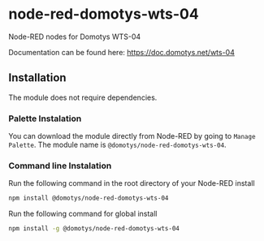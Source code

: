 # node-red-domotys-wts-04

Node-RED nodes for Domotys WTS-04

Documentation can be found here: https://doc.domotys.net/wts-04


## Installation

The module does not require dependencies.

<h3>Palette Instalation</h3>

You can download the module directly from Node-RED by going to `Manage Palette`. The module name is `@domotys/node-red-domotys-wts-04`.

<h3>Command line Instalation</h3>

Run the following command in the root directory of your Node-RED install

```sh
npm install @domotys/node-red-domotys-wts-04
```

Run the following command for global install

```sh
npm install -g @domotys/node-red-domotys-wts-04
```
